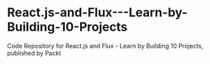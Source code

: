 # React.js-and-Flux---Learn-by-Building-10-Projects
Code Repository for React.js and Flux - Learn by Building 10 Projects, published by Packt
